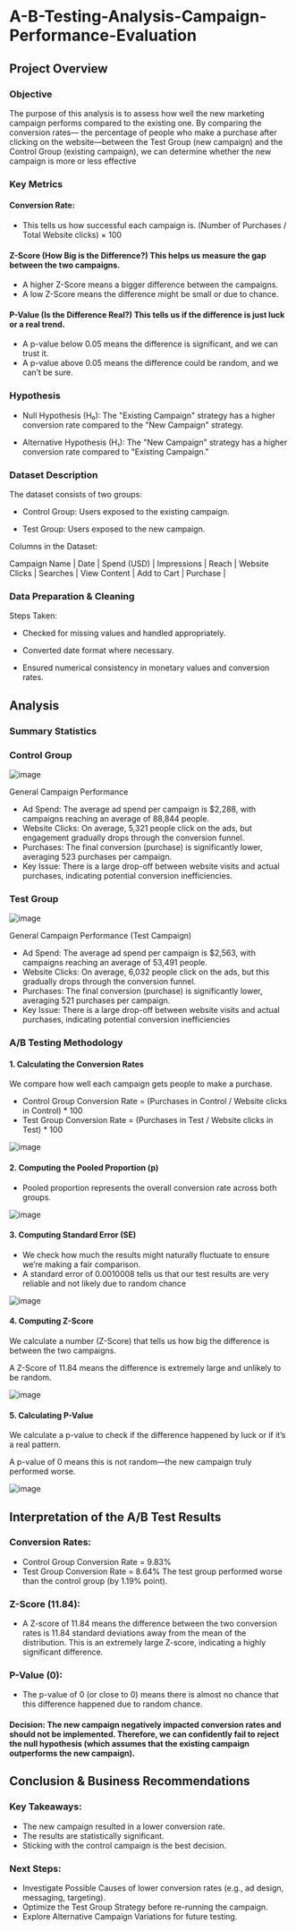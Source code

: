 # A-B-Testing-Analysis-Campaign-Performance-Evaluation

## Project Overview

### Objective

The purpose of this analysis is to assess how well the new marketing campaign performs compared to the existing one. By comparing the conversion rates— the percentage of people who make a purchase after clicking on the website—between the Test Group (new campaign) and the Control Group (existing campaign), we can determine whether the new campaign is more or less effective

### Key Metrics

#### Conversion Rate:
- This tells us how successful each campaign is. (Number of Purchases / Total Website clicks) × 100

#### Z-Score (How Big is the Difference?) This helps us measure the gap between the two campaigns.
- A higher Z-Score means a bigger difference between the campaigns.
- A low Z-Score means the difference might be small or due to chance.

#### P-Value (Is the Difference Real?) This tells us if the difference is just luck or a real trend.
- A p-value below 0.05 means the difference is significant, and we can trust it.
- A p-value above 0.05 means the difference could be random, and we can’t be sure.

### Hypothesis 

- Null Hypothesis (H₀): The "Existing Campaign" strategy has a higher conversion rate compared to the "New Campaign" strategy.

- Alternative Hypothesis (H₁): The "New Campaign" strategy has a higher conversion rate compared to "Existing Campaign."


### Dataset Description

The dataset consists of two groups:

- Control Group: Users exposed to the existing campaign.

- Test Group: Users exposed to the new campaign.

Columns in the Dataset:

Campaign Name | Date | Spend (USD) | Impressions | Reach | Website Clicks | Searches | View Content | Add to Cart | Purchase |

### Data Preparation & Cleaning

Steps Taken:

- Checked for missing values and handled appropriately.

- Converted date format where necessary.

- Ensured numerical consistency in monetary values and conversion rates.

## Analysis

### Summary Statistics

### Control Group
![image](https://github.com/user-attachments/assets/7d8fdb4f-affa-417d-901a-a9f65d0b68e8)

General Campaign Performance
- Ad Spend: The average ad spend per campaign is $2,288, with campaigns reaching an average of 88,844 people.
- Website Clicks: On average, 5,321 people click on the ads, but engagement gradually drops through the conversion funnel.
- Purchases: The final conversion (purchase) is significantly lower, averaging 523 purchases per campaign.
- Key Issue: There is a large drop-off between website visits and actual purchases, indicating potential conversion inefficiencies.

  
### Test Group
![image](https://github.com/user-attachments/assets/02057fbf-0c31-4ac5-941f-cea987c42f7e)

General Campaign Performance (Test Campaign)
- Ad Spend: The average ad spend per campaign is $2,563, with campaigns reaching an average of 53,491 people.
- Website Clicks: On average, 6,032 people click on the ads, but this gradually drops through the conversion funnel.
- Purchases: The final conversion (purchase) is significantly lower, averaging 521 purchases per campaign.
- Key Issue: There is a large drop-off between website visits and actual purchases, indicating potential conversion inefficiencies


### A/B Testing Methodology

#### 1. Calculating the Conversion Rates

We compare how well each campaign gets people to make a purchase.
- Control Group Conversion Rate = (Purchases in Control / Website clicks in Control) * 100
- Test Group Conversion Rate = (Purchases in Test / Website clicks in Test) * 100

![image](https://github.com/user-attachments/assets/8648f456-49e7-4b9c-a149-a4cdc79fe2cb)


#### 2. Computing the Pooled Proportion (p)

- Pooled proportion represents the overall conversion rate across both groups. 

![image](https://github.com/user-attachments/assets/903c7239-2c78-4b71-be8e-74ccda3e8f44)


#### 3. Computing Standard Error (SE)

- We check how much the results might naturally fluctuate to ensure we’re making a fair comparison.
- A standard error of 0.0010008 tells us that our test results are very reliable and not likely due to random chance

![image](https://github.com/user-attachments/assets/1f6724dd-54b9-4450-98bd-5957d2cc58f9)


#### 4. Computing Z-Score

We calculate a number (Z-Score) that tells us how big the difference is between the two campaigns.

A Z-Score of 11.84 means the difference is extremely large and unlikely to be random.

![image](https://github.com/user-attachments/assets/e6b576f2-eae0-496d-ada3-ed5377a1ba09)


#### 5. Calculating P-Value

We calculate a p-value to check if the difference happened by luck or if it’s a real pattern.

A p-value of 0 means this is not random—the new campaign truly performed worse.

![image](https://github.com/user-attachments/assets/9b68dab6-15eb-4469-8e07-e8bd2972bc6c)


## Interpretation of the A/B Test Results

### Conversion Rates:
- Control Group Conversion Rate = 9.83%
- Test Group Conversion Rate = 8.64%
The test group performed worse than the control group (by 1.19% point).

### Z-Score (11.84):
- A Z-score of 11.84 means the difference between the two conversion rates is 11.84 standard deviations away from the mean of the distribution.
This is an extremely large Z-score, indicating a highly significant difference.

### P-Value (0):
- The p-value of 0 (or close to 0) means there is almost no chance that this difference happened due to random chance.

#### Decision: The new campaign negatively impacted conversion rates and should not be implemented. Therefore, we can confidently fail to reject the null hypothesis (which assumes that the existing campaign outperforms the new campaign).


## Conclusion & Business Recommendations

### Key Takeaways:
- The new campaign resulted in a lower conversion rate.
- The results are statistically significant.
- Sticking with the control campaign is the best decision.

### Next Steps:
- Investigate Possible Causes of lower conversion rates (e.g., ad design, messaging, targeting).
- Optimize the Test Group Strategy before re-running the campaign.
- Explore Alternative Campaign Variations for future testing.
